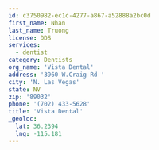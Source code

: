 ```yaml
---
id: c3750982-ec1c-4277-a867-a52888a2bc0d
first_name: Nhan
last_name: Truong
license: DDS
services:
  - dentist
category: Dentists
org_name: 'Vista Dental'
address: '3960 W.Craig Rd '
city: 'N. Las Vegas'
state: NV
zip: '89032'
phone: '(702) 433-5628'
title: 'Vista Dental'
_geoloc:
  lat: 36.2394
  lng: -115.181
---
```

